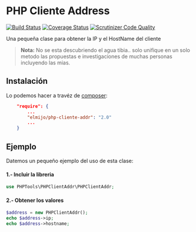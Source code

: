 PHP Cliente Address
===================

[![Build Status](https://travis-ci.org/ElMijo/php-cliente-addr.svg?branch=master)](https://travis-ci.org/ElMijo/php-cliente-addr) [![Coverage Status](https://coveralls.io/repos/ElMijo/php-cliente-addr/badge.svg)](https://coveralls.io/r/ElMijo/php-cliente-addr) [![Scrutinizer Code Quality](https://scrutinizer-ci.com/g/ElMijo/php-cliente-addr/badges/quality-score.png?b=master)](https://scrutinizer-ci.com/g/ElMijo/php-cliente-addr/?branch=master)

Una pequeña clase para obtener la IP y el HostName del cliente

> **Nota:** No se esta descubriendo el agua tibia.. solo unifique en un solo metodo las propuestas e investigaciones de muchas personas incluyendo las mias.


Instalación
-----------
Lo podemos hacer a travéz de [composer](https://getcomposer.org/doc/00-intro.md):
```json
    "require": {
        ...
        "elmijo/php-cliente-addr": "2.0"
        ...
    }
```

Ejemplo
-------

Datemos un pequeño ejemplo del uso de esta clase:

#### 1.- Incluir la libreria

```php
use PHPTools\PHPClientAddr\PHPClientAddr;
```

#### 2.- Obtener los valores

```php
$address = new PHPClientAddr();
echo $address->ip;
echo $address->hostname;
```